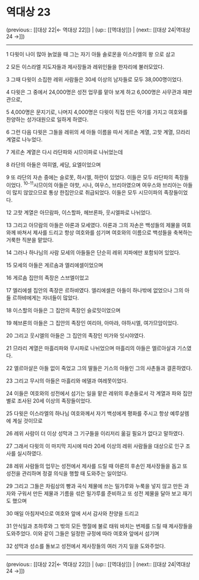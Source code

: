 # 역대상 23

(previous:: [[대상 22|← 역대상 22]]) | (up:: [[역대상]]) | (next:: [[대상 24|역대상 24 →]])

***




1 
다윗이 나이 많아 늙었을 때 그는 자기 아들 솔로몬을 이스라엘의 왕 으로 삼고 



2 
모든 이스라엘 지도자들과 제사장들과 레위인들을 한자리에 불러모았다. 



3 
그때 다윗이 소집한 레위 사람들은 30세 이상의 남자들로 모두 38,000명이었다. 



4 
다윗은 그 중에서 24,000명은 성전 업무를 맡아 보게 하고 6,000명은 사무관과 재판관으로, 



5 
4,000명은 문지기로, 나머지 4,000명은 다윗이 직접 만든 악기를 가지고 여호와를 찬양하는 성가대원으로 일하게 하였다. 



6 
그런 다음 다윗은 그들을 레위의 세 아들 이름을 따서 게르손 계열, 고핫 계열, 므라리 계열로 나누었다. 



7 
게르손 계열은 다시 라단파와 시므이파로 나뉘었는데 



8 
라단의 아들은 여히엘, 세담, 요엘이었으며 



9 
또 라단의 자손 중에는 슬로못, 하시엘, 하란이 있었다. 이들은 모두 라단파의 족장들이었다. <sup class="versenum">10-11</sup>시므이의 아들은 야핫, 시나, 여우스, 브리아였으며 여우스와 브리아는 아들이 많지 않았으므로 통상 한집안으로 취급되었다. 이들은 모두 시므이파의 족장들이었다. 



12 
고핫 계열은 아므람파, 이스할파, 헤브론파, 웃시엘파로 나뉘었다. 



13 
그리고 아므람의 아들은 아론과 모세였다. 아론과 그의 자손은 백성들의 제물을 여호와께 바쳐서 제사를 드리고 항상 여호와를 섬기며 여호와의 이름으로 백성들을 축복하는 거룩한 직분을 맡았다. 



14 
그러나 하나님의 사람 모세의 아들들은 단순히 레위 지파에만 포함되어 있었다. 



15 
모세의 아들은 게르솜과 엘리에셀이었으며 



16 
게르솜 집안의 족장은 스브엘이었고 



17 
엘리에셀 집안의 족장은 르하뱌였다. 엘리에셀은 아들이 하나밖에 없었으나 그의 아들 르하뱌에게는 자녀들이 많았다. 



18 
이스할의 아들은 그 집안의 족장인 슬로밋이었으며 



19 
헤브론의 아들은 그 집안의 족장인 여리야, 아마랴, 야하시엘, 여가므암이었다. 



20 
그리고 웃시엘의 아들은 그 집안의 족장인 미가와 잇시야였다. 



21 
므라리 계열은 마흘리파와 무시파로 나뉘었으며 마흘리의 아들은 엘르아살과 기스였다. 



22 
엘르아살은 아들 없이 죽었고 그의 딸들은 기스의 아들인 그의 사촌들과 결혼하였다. 



23 
그리고 무시의 아들은 마흘리와 에델과 여레못이었다. 



24 
이들은 여호와의 성전에서 섬기는 일을 맡은 레위의 후손들로서 각 계열과 파와 집안별로 조사된 20세 이상의 족장들이었다. 



25 
다윗은 이스라엘의 하나님 여호와께서 자기 백성에게 평화를 주시고 항상 예루살렘에 계실 것이므로 



26 
레위 사람이 더 이상 성막과 그 기구들을 이리저리 옮길 필요가 없다고 말하였다. 



27 
그래서 다윗의 이 마지막 지시에 따라 20세 이상의 레위 사람들을 대상으로 인구 조사를 실시하였다. 



28 
레위 사람들의 업무는 성전에서 제사를 드릴 때 아론의 후손인 제사장들을 돕고 또 성전을 관리하며 정결 의식을 행할 때 도와주는 일이었다. 



29 
그리고 그들은 차림상의 빵과 곡식 제물에 쓰는 밀가루와 누룩을 넣지 않고 만든 과자와 구워서 만든 제물과 기름을 섞은 밀가루를 준비하고 또 성전 제물을 달아 보고 재기도 했으며 



30 
매일 아침저녁으로 여호와 앞에 서서 감사와 찬양을 드리고 



31 
안식일과 초하루와 그 밖의 모든 명절에 불로 태워 바치는 번제를 드릴 때 제사장들을 도와주었다. 이와 같이 그들은 일정한 규정에 따라 여호와 앞에서 섬기며 



32 
성막과 성소를 돌보고 성전에서 제사장들의 여러 가지 일을 도와주었다.

***

(previous:: [[대상 22|← 역대상 22]]) | (up:: [[역대상]]) | (next:: [[대상 24|역대상 24 →]])
